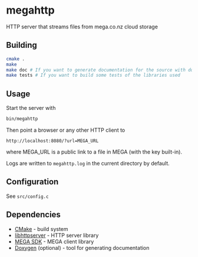 megahttp
========
HTTP server that streams files from mega.co.nz cloud storage

Building
--------
```bash
cmake .
make
make doc # If you want to generate documentation for the source with doxygen
make tests # If you want to build some tests of the libraries used
```

Usage
-----
Start the server with
```bash
bin/megahttp
```
Then point a browser or any other HTTP client to
```
http://localhost:8080/?url=MEGA_URL
```
where MEGA_URL is a public link to a file in MEGA (with the key built-in).

Logs are written to `megahttp.log` in the current directory by default.

Configuration
-------------
See `src/config.c`

Dependencies
------------

* [CMake](http://www.cmake.org/) - build system
* [libhttpserver](https://github.com/etr/libhttpserver) - HTTP server library
* [MEGA SDK](https://github.com/meganz/sdk) - MEGA client library
* [Doxygen](http://www.stack.nl/~dimitri/doxygen/) (optional) - tool for
generating documentation
